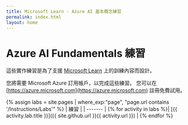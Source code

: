 ```yaml
---
title: Microsoft Learn - Azure AI 基本概念練習
permalink: index.html
layout: home
---
```


# Azure AI Fundamentals 練習

這些實作練習是為了支援 [Microsoft Learn](https://docs.microsoft.com/training/) 上的訓練內容而設計。

您將需要 Microsoft Azure 訂用帳戶，以完成這些練習。 您可以在 [https://azure.microsoft.com](https://azure.microsoft.com) 註冊免費試用。

{% assign labs = site.pages | where_exp:"page", "page.url contains '/Instructions/Labs'" %}
| 練習 |
| ------- | 
{% for activity in labs  %}| [{{ activity.lab.title }}]({{ site.github.url }}{{ activity.url }}) |
{% endfor %}